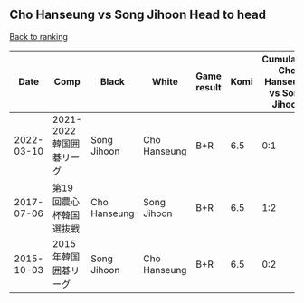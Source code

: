 ## Cho Hanseung vs Song Jihoon Head to head

[Back to ranking](../../index.md)




| **Date** | **Comp** | **Black** | **White** | **Game result** | **Komi** | **Cumulative Cho Hanseung vs Song Jihoon** | **Cho Hanseung streak** | **Song Jihoon streak** | 
| --- | --- | --- | --- | --- | --- | --- | --- | --- |
| 2022-03-10 | 2021-2022韓国囲碁リーグ | Song Jihoon | Cho Hanseung | B+R | 6.5 | 0:1 | 0 | 1 | 
| 2017-07-06 | 第19回農心杯韓国選抜戦 | Cho Hanseung | Song Jihoon | B+R | 6.5 | 1:2 | 1 | 0 | 
| 2015-10-03 | 2015年韓国囲碁リーグ | Song Jihoon | Cho Hanseung | B+R | 6.5 | 0:2 | 0 | 2 |




